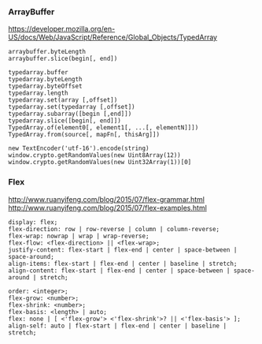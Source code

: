 
### ArrayBuffer
https://developer.mozilla.org/en-US/docs/Web/JavaScript/Reference/Global_Objects/TypedArray

`arraybuffer.byteLength`  
`arraybuffer.slice(begin[, end])`

`typedarray.buffer`  
`typedarray.byteLength`  
`typedarray.byteOffset`  
`typedarray.length`  
`typedarray.set(array [,offset])`  
`typedarray.set(typedarray [,offset])`  
`typedarray.subarray([begin [,end]])`  
`typedarray.slice([begin[, end]])`  
`TypedArray.of(element0[, element1[, ...[, elementN]]])`  
`TypedArray.from(source[, mapFn[, thisArg]])`

`new TextEncoder('utf-16').encode(string)`  
`window.crypto.getRandomValues(new Uint8Array(12))`  
`window.crypto.getRandomValues(new Uint32Array(1))[0]`  

### Flex
http://www.ruanyifeng.com/blog/2015/07/flex-grammar.html  
http://www.ruanyifeng.com/blog/2015/07/flex-examples.html  

`display: flex;`  
`flex-direction: row | row-reverse | column | column-reverse;`  
`flex-wrap: nowrap | wrap | wrap-reverse;`  
`flex-flow: <flex-direction> || <flex-wrap>;`  
`justify-content: flex-start | flex-end | center | space-between | space-around;`  
`align-items: flex-start | flex-end | center | baseline | stretch;`  
`align-content: flex-start | flex-end | center | space-between | space-around | stretch;`  

`order: <integer>;`  
`flex-grow: <number>;`  
`flex-shrink: <number>;`  
`flex-basis: <length> | auto;`  
`flex: none | [ <'flex-grow'> <'flex-shrink'>? || <'flex-basis'> ];`  
`align-self: auto | flex-start | flex-end | center | baseline | stretch;`  

